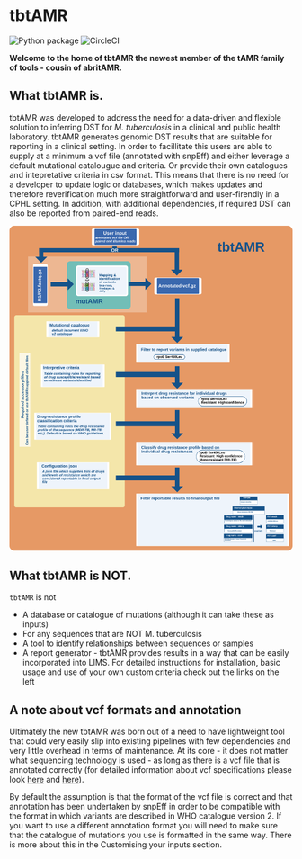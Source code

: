 # tbtAMR

![Python package](https://img.shields.io/badge/python-3.10-blue.svg)
![CircleCI](https://dl.circleci.com/status-badge/img/gh/MDU-PHL/tbtamr/tree/master.svg?style=svg)

**Welcome to the home of tbtAMR the newest member of the tAMR family of tools - cousin of abritAMR.**

## What tbtAMR is.

tbtAMR was developed to address the need for a data-driven and flexible solution to inferring DST for _M. tuberculosis_ in a clinical and public health laboratory. tbtAMR generates genomic DST results that are suitable for reporting in a clinical setting. In order to facillitate this users are able to supply at a minimum a vcf file (annotated with snpEff) and either leverage a default mutational catalougue and criteria. Or provide their own catalogues and intepretative criteria in csv format. This means that there is no need for a developer to update logic or databases, which makes updates and therefore reverification much more straightforward and user-firendly in a CPHL setting. In addition, with additional dependencies, if required DST can also be reported from paired-end reads.

![flowdiagram](img/tbtamr_flow.svg)

## What tbtAMR is NOT.

`tbtAMR` is not

* A database or catalogue of mutations (although it can take these as inputs)
* For any sequences that are NOT M. tuberculosis
* A tool to identify relationships between sequences or samples
* A report generator - tbtAMR provides results in a way that can be easily incorporated into LIMS.
For detailed instructions for installation, basic usage and use of your own custom criteria check out the links on the left

## A note about vcf formats and annotation

Ultimately the new tbtAMR was born out of a need to have lightweight tool that could very easily slip into existing pipelines with few dependencies and very little overhead in terms of maintenance. At its core - it does not matter what sequencing technology is used - as long as there is a vcf file that is annotated correctly (for detailed information about vcf specifications please look [here](http://samtools.github.io/hts-specs/) and [here](https://pcingola.github.io/SnpEff/snpeff/inputoutput/)).

By default the assumption is that the format of the vcf file is correct and that annotation has been undertaken by snpEff in order to be compatible with the format in which variants are described in WHO catalogue version 2. If you want to use a different annotation format you will need to make sure that the catalogue of mutations you use is formatted in the same way. There is more about this in the Customising your inputs section.
